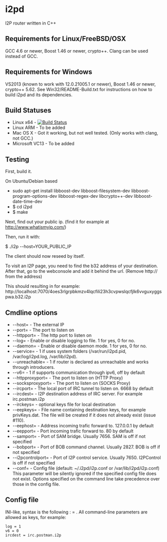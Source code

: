 i2pd
====

I2P router written in C++

Requirements for Linux/FreeBSD/OSX
----------------------------------

GCC 4.6 or newer, Boost 1.46 or newer, crypto++. Clang can be used instead of
GCC.

Requirements for Windows
------------------------

VS2013 (known to work with 12.0.21005.1 or newer), Boost 1.46 or newer,
crypto++ 5.62. See Win32/README-Build.txt for instructions on how to build i2pd
and its dependencies.

Build Statuses
---------------

- Linux x64      - [![Build Status](https://jenkins.nordcloud.no/buildStatus/icon?job=i2pd-linux)](https://jenkins.nordcloud.no/job/i2pd-linux/)
- Linux ARM      - To be added
- Mac OS X       - Got it working, but not well tested. (Only works with clang, not GCC.)
- Microsoft VC13 - To be added


Testing
-------

First, build it.

On Ubuntu/Debian based
* sudo apt-get install libboost-dev libboost-filesystem-dev libboost-program-options-dev libboost-regex-dev libcrypto++-dev libboost-date-time-dev
* $ cd i2pd
* $ make

Next, find out your public ip. (find it for example at http://www.whatismyip.com/)

Then, run it with:

$ ./i2p --host=YOUR_PUBLIC_IP

The client should now reseed by itself.

To visit an I2P page, you need to find the b32 address of your destination.
After that, go to the webconsole and add it behind the url. (Remove http:// from the address)

This should resulting in for example:
http://localhost:7070/4oes3rlgrpbkmzv4lqcfili23h3cvpwslqcfjlk6vvguxyggspwa.b32.i2p


Cmdline options
---------------

* --host=               - The external IP
* --port=               - The port to listen on
* --httpport=           - The http port to listen on
* --log=                - Enable or disable logging to file. 1 for yes, 0 for no.
* --daemon=             - Enable or disable daemon mode. 1 for yes, 0 for no.
* --service=            - 1 if uses system folders (/var/run/i2pd.pid, /var/log/i2pd.log, /var/lib/i2pd).
* --unreachable=        - 1 if router is declared as unreachable and works through introducers.
* --v6=                 - 1 if supports communication through ipv6, off by default
* --httpproxyport=      - The port to listen on (HTTP Proxy)
* --socksproxyport=     - The port to listen on (SOCKS Proxy)
* --ircport=            - The local port of IRC tunnel to listen on. 6668 by default
* --ircdest=            - I2P destination address of IRC server. For example irc.postman.i2p
* --irckeys=            - optional keys file for local destination
* --eepkeys=            - File name containing destination keys, for example privKeys.dat.
                          The file will be created if it does not already exist (issue #110).
* --eephost=            - Address incoming trafic forward to. 127.0.0.1 by default
* --eepport=            - Port incoming trafic forward to. 80 by default
* --samport=            - Port of SAM bridge. Usually 7656. SAM is off if not specified
* --bobport=            - Port of BOB command channel. Usually 2827. BOB is off if not specified
* --i2pcontrolport=     - Port of I2P control service. Usually 7650. I2PControl is off if not specified
* --conf=               - Config file (default: ~/.i2pd/i2p.conf or /var/lib/i2pd/i2p.conf)
                          This parameter will be silently ignored if the specified config file does not exist.
                          Options specified on the command line take precedence over those in the config file.

Config file
-----------

INI-like, syntax is the following : <key> = <value>.
All command-line parameters are allowed as keys, for example:

	log = 1
	v6 = 0
	ircdest = irc.postman.i2p
